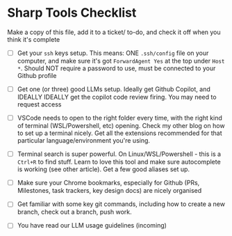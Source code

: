 # Sharp Tools Checklist

Make a copy of this file, add it to a ticket/ to-do, and check it off when you think it's complete

- [ ] Get your `ssh` keys setup. This means: ONE `.ssh/config` file on your computer,
and make sure it's got `ForwardAgent Yes` at the top under `Host *`. Should NOT require a
password to use, must be connected to your Github profile
- [ ] Get one (or three) good LLMs setup. Ideally get Github Copilot, and IDEALLY IDEALLY get the copilot
code review firing. You may need to request access
- [ ] VSCode needs to open to the right folder every time, with the right kind of terminal (WSL/Powershell, etc)
opening. Check my other blog on how to set up a terminal nicely. Get all the extensions recommended for
that particular language/environment you're using.
- [ ] Terminal search is super powerful. On Linux/WSL/Powershell - this is a `Ctrl+R` to find stuff. Learn to love this tool
and make sure autocomplete is working (see other article). Get a few good aliases set up.
- [ ] Make sure your Chrome bookmarks, especially for Github (PRs, Milestones, task trackers, key design docs) are nicely organised
- [ ] Get familiar with some key git commands, including how to create a new branch, check out a branch, push work.
- [ ] You have read our LLM usage guidelines (incoming)

